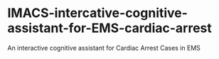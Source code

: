 # IMACS-intercative-cognitive-assistant-for-EMS-cardiac-arrest
An interactive cognitive assistant for Cardiac Arrest Cases in EMS
